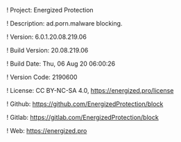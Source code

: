 ! Project: Energized Protection

! Description: ad.porn.malware blocking.

! Version: 6.0.1.20.08.219.06

! Build Version: 20.08.219.06

! Build Date: Thu, 06 Aug 20 06:00:26

! Version Code: 2190600

! License: CC BY-NC-SA 4.0, https://energized.pro/license

! Github: https://github.com/EnergizedProtection/block

! Gitlab: https://gitlab.com/EnergizedProtection/block


! Web: https://energized.pro
